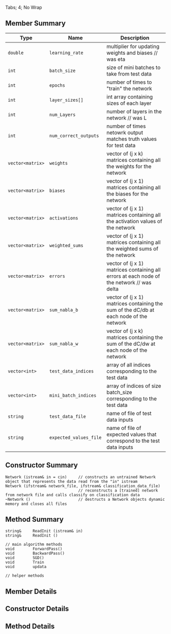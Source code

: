 Tabs; 4; No Wrap

## Member Summary
Type | Name | Description
----- | ------- | -------------
`double` | `learning_rate` | multiplier for updating weights and biases // was eta
`int` | `batch_size` | size of mini batches to take from test data
`int` | `epochs` | number of times to "train" the network
`int` | `layer_sizes[]` | int array containing sizes of each layer
`int` | `num_Layers` | number of layers in the network // was L
`int` | `num_correct_outputs` | number of times netowrk output matches truth values for test data 
`vector<matrix>` | `weights` | vector of (j x k) matrices containing all the weights for the network
`vector<matrix>` | `biases` | vector of (j x 1) matrices containing all the biases for the network
`vector<matrix>` | `activations` | vector of (j x 1) matrices containing all the activation values of the network
`vector<matrix>` | `weighted_sums` | vector of (j x 1) matrices containing all the weighted sums of the network
`vector<matrix>` | `errors` | vector of (j x 1) matrices containing all errors at each node of the network // was delta
`vector<matrix>` | `sum_nabla_b` | vector of (j x 1) matrices containing the sum of the dC/db at each node of the network
`vector<matrix>` | `sum_nabla_w` | vector of (j x k) matrices containing the sum of the dC/dw at each node of the network
`vector<int>` | `test_data_indices` | array of all indices corresponding to the test data
`vector<int>` | `mini_batch_indices` | array of indices of size batch_size corresponding to the test data
`string` | `test_data_file` | name of file of test data inputs
`string` | `expected_values_file` | name of file of expected values that correspond to the test data inputs

## Constructor Summary
	Network	(istream& in = cin)		// constructs an untrained Network object that represents the data read from the "in" istream
	Network	(ifstream& network_file, ifstream& classification_data_file)
									// reconstructs a [trained] network from network file and calls classify on classification data
	~Network ()						// destructs a Network objects dynamic memory and closes all files
	
## Method Summary
	string&		ReadInit (istream& in)
	string&		ReadInit ()
	
	// main algorithm methods	
	void		ForwardPass()
	void		BackwardPass()
	void		SGD()
	void		Train
	void 		updata
	
	// helper methods
	


## Member Details

## Constructor Details

## Method Details
